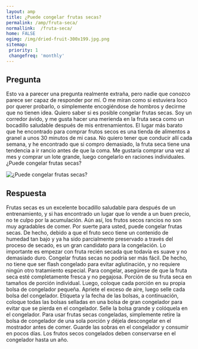 ```yaml
---
layout: amp
title: ¿Puede congelar frutas secas?  
permalink: /amp/fruta-seca/
normallink:  /fruta-seca/
home: FALSE
ogimg: /img/dried-fruit-300x199.jpg.png
sitemap:
 priority: 1
 changefreq: 'monthly'
---
```




## Pregunta

Esto va a parecer una pregunta realmente extraña, pero nadie que conozco parece ser capaz de responder por mí. O me miran como si estuviera loco por querer probarlo, o simplemente encogiéndose de hombros y decirme que no tienen idea. Quiero saber si es posible congelar frutas secas. Soy un corredor ávido, y me gusta hacer una merienda en la fruta seca como un bocadillo saludable después de mis entrenamientos. El lugar más barato que he encontrado para comprar frutos secos es una tienda de alimentos a granel a unos 30 minutos de mi casa. No quiero tener que conducir allí cada semana, y he encontrado que si compro demasiado, la fruta seca tiene una tendencia a ir rancio antes de que la coma. Me gustaría comprar una vez al mes y comprar un lote grande, luego congelarlo en raciones individuales. ¿Puede congelar frutas secas?


![¿Puede congelar frutas secas?](https://sepuedecongelar.com/img/dried-fruit-300x199.jpg "¿Puede congelar frutas secas?" )


## Respuesta

Frutas secas es un excelente bocadillo saludable para después de un entrenamiento, y si has encontrado un lugar que lo vende a un buen precio, no te culpo por la acumulación. Aún así, los frutos secos rancios no son muy agradables de comer. Por suerte para usted, puede congelar frutas secas. De hecho, debido a que el fruto seco tiene un contenido de humedad tan bajo y ya ha sido parcialmente preservado a través del proceso de secado, es un gran candidato para la congelación. Lo importante es empezar con fruta recién secada que todavía es suave y no demasiado duro.
Congelar frutas secas no podría ser más fácil. De hecho, no tiene que ser flash congelado para evitar aglutinación, y no requiere ningún otro tratamiento especial. Para congelar, asegúrese de que la fruta seca esté completamente fresca y no pegajosa. Porción de su fruta seca en tamaños de porción individual. Luego, coloque cada porción en su propia bolsa de congelador pequeña. Apriete el exceso de aire, luego selle cada bolsa del congelador. Etiqueta y la fecha de las bolsas, a continuación, coloque todas las bolsas selladas en una bolsa de gran congelador para evitar que se pierda en el congelador. Selle la bolsa grande y colóquela en el congelador.
Para usar frutas secas congeladas, simplemente retire la bolsa de congelador de una sola porción y déjela descongelar en el mostrador antes de comer. Guarde las sobras en el congelador y consumir en pocos días. Los frutos secos congelados deben conservarse en el congelador hasta un año.